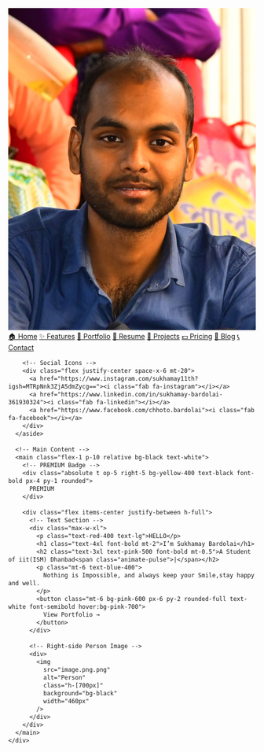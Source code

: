 <!DOCTYPE html>
<html lang="en">
  <head>
    <meta charset="UTF-8" />
    <meta name="viewport" content="width=device-width, initial-scale=1.0" />
    <title>Sukhamay Bardolai Portfolio</title>
    <script src="https://cdn.tailwindcss.com"></script>
    <link
      rel="stylesheet"
      href="https://cdnjs.cloudflare.com/ajax/libs/font-awesome/6.5.0/css/all.min.css"
    />
  </head>
  <body class="bg-black text-white">
    <div class="flex min-h-screen">
      <!-- Sidebar -->
      <aside class="w-64 bg-[#1a1a1a] text-white p-6 flex flex-col justify-between">
        <div>
          <!-- Profile Image -->
          <div class="flex justify-center mb-6">
            <img
              src="jpg.jpg"
              alt="Profile"
              class="rounded-full w-32 h-32 object-cover"
            />
          </div>
          <!-- Navigation -->
          <nav class="space-y-4 font-semibold text-pink-500">
            <a href="#" class="block bg-pink-900 rounded p-2 text-white">🏠 Home</a>
            <a href="#" class="block hover:text-white">✨ Features</a>
            <a href="#" class="block hover:text-white">🎨 Portfolio</a>
            <a href="file:///C:/Users/sukha/OneDrive/Desktop/website/my%20cv%20.pdf" class="block hover:text-white">📄 Resume</a>
            <a href="#" class="block hover:text-white">📁 Projects</a>
            <a href="#" class="block hover:text-white">💵 Pricing</a>
            <a href="#" class="block hover:text-white">📝 Blog</a>
            <a href="#" class="block hover:text-white">📞 Contact</a>
          </nav>
        </div>

        <!-- Social Icons -->
        <div class="flex justify-center space-x-6 mt-20">
          <a href="https://www.instagram.com/sukhamay11th?igsh=MTRpNnk3ZjA5dmZycg=="><i class="fab fa-instagram"></i></a>
          <a href="https://www.linkedin.com/in/sukhamay-bardolai-361930324"><i class="fab fa-linkedin"></i></a>
          <a href="https://www.facebook.com/chhoto.bardolai"><i class="fab fa-facebook"></i></a>
        </div>
      </aside>

      <!-- Main Content -->
      <main class="flex-1 p-10 relative bg-black text-white">
        <!-- PREMIUM Badge -->
        <div class="absolute t op-5 right-5 bg-yellow-400 text-black font-bold px-4 py-1 rounded">
          PREMIUM
        </div>

        <div class="flex items-center justify-between h-full">
          <!-- Text Section -->
          <div class="max-w-xl">
            <p class="text-red-400 text-lg">HELLO</p>
            <h1 class="text-4xl font-bold mt-2">I’m Sukhamay Bardolai</h1>
            <h2 class="text-3xl text-pink-500 font-bold mt-0.5">A Student of iit(ISM) Dhanbad<span class="animate-pulse">|</span></h2>
            <p class="mt-6 text-blue-400">
              Nothing is Impossible, and always keep your Smile,stay happy and well.
            </p>
            <button class="mt-6 bg-pink-600 px-6 py-2 rounded-full text-white font-semibold hover:bg-pink-700">
              View Portfolio →
            </button>
          </div>

          <!-- Right-side Person Image -->
          <div>
            <img
              src="image.png.png"
              alt="Person"
              class="h-[700px]"
              background="bg-black"
              width="460px"
            />
          </div>
        </div>
      </main>
    </div>
  </body>
</html>
